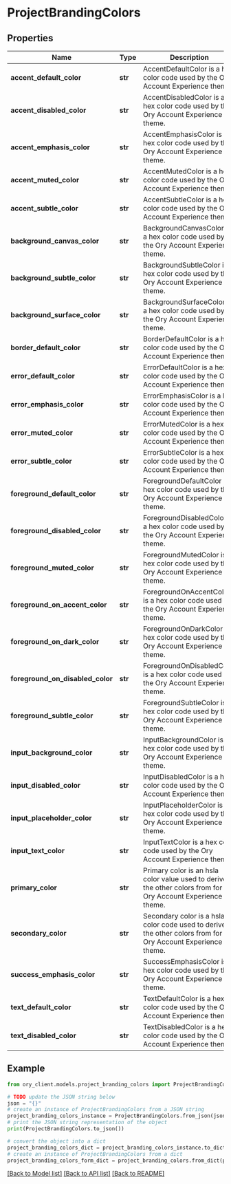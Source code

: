 # ProjectBrandingColors


## Properties

Name | Type | Description | Notes
------------ | ------------- | ------------- | -------------
**accent_default_color** | **str** | AccentDefaultColor is a hex color code used by the Ory Account Experience theme. | [optional] 
**accent_disabled_color** | **str** | AccentDisabledColor is a hex color code used by the Ory Account Experience theme. | [optional] 
**accent_emphasis_color** | **str** | AccentEmphasisColor is a hex color code used by the Ory Account Experience theme. | [optional] 
**accent_muted_color** | **str** | AccentMutedColor is a hex color code used by the Ory Account Experience theme. | [optional] 
**accent_subtle_color** | **str** | AccentSubtleColor is a hex color code used by the Ory Account Experience theme. | [optional] 
**background_canvas_color** | **str** | BackgroundCanvasColor is a hex color code used by the Ory Account Experience theme. | [optional] 
**background_subtle_color** | **str** | BackgroundSubtleColor is a hex color code used by the Ory Account Experience theme. | [optional] 
**background_surface_color** | **str** | BackgroundSurfaceColor is a hex color code used by the Ory Account Experience theme. | [optional] 
**border_default_color** | **str** | BorderDefaultColor is a hex color code used by the Ory Account Experience theme. | [optional] 
**error_default_color** | **str** | ErrorDefaultColor is a hex color code used by the Ory Account Experience theme. | [optional] 
**error_emphasis_color** | **str** | ErrorEmphasisColor is a hex color code used by the Ory Account Experience theme. | [optional] 
**error_muted_color** | **str** | ErrorMutedColor is a hex color code used by the Ory Account Experience theme. | [optional] 
**error_subtle_color** | **str** | ErrorSubtleColor is a hex color code used by the Ory Account Experience theme. | [optional] 
**foreground_default_color** | **str** | ForegroundDefaultColor is a hex color code used by the Ory Account Experience theme. | [optional] 
**foreground_disabled_color** | **str** | ForegroundDisabledColor is a hex color code used by the Ory Account Experience theme. | [optional] 
**foreground_muted_color** | **str** | ForegroundMutedColor is a hex color code used by the Ory Account Experience theme. | [optional] 
**foreground_on_accent_color** | **str** | ForegroundOnAccentColor is a hex color code used by the Ory Account Experience theme. | [optional] 
**foreground_on_dark_color** | **str** | ForegroundOnDarkColor is a hex color code used by the Ory Account Experience theme. | [optional] 
**foreground_on_disabled_color** | **str** | ForegroundOnDisabledColor is a hex color code used by the Ory Account Experience theme. | [optional] 
**foreground_subtle_color** | **str** | ForegroundSubtleColor is a hex color code used by the Ory Account Experience theme. | [optional] 
**input_background_color** | **str** | InputBackgroundColor is a hex color code used by the Ory Account Experience theme. | [optional] 
**input_disabled_color** | **str** | InputDisabledColor is a hex color code used by the Ory Account Experience theme. | [optional] 
**input_placeholder_color** | **str** | InputPlaceholderColor is a hex color code used by the Ory Account Experience theme. | [optional] 
**input_text_color** | **str** | InputTextColor is a hex color code used by the Ory Account Experience theme. | [optional] 
**primary_color** | **str** | Primary color is an hsla color value used to derive the other colors from for the Ory Account Experience theme. | [optional] 
**secondary_color** | **str** | Secondary color is a hsla color code used to derive the other colors from for the Ory Account Experience theme. | [optional] 
**success_emphasis_color** | **str** | SuccessEmphasisColor is a hex color code used by the Ory Account Experience theme. | [optional] 
**text_default_color** | **str** | TextDefaultColor is a hex color code used by the Ory Account Experience theme. | [optional] 
**text_disabled_color** | **str** | TextDisabledColor is a hex color code used by the Ory Account Experience theme. | [optional] 

## Example

```python
from ory_client.models.project_branding_colors import ProjectBrandingColors

# TODO update the JSON string below
json = "{}"
# create an instance of ProjectBrandingColors from a JSON string
project_branding_colors_instance = ProjectBrandingColors.from_json(json)
# print the JSON string representation of the object
print(ProjectBrandingColors.to_json())

# convert the object into a dict
project_branding_colors_dict = project_branding_colors_instance.to_dict()
# create an instance of ProjectBrandingColors from a dict
project_branding_colors_form_dict = project_branding_colors.from_dict(project_branding_colors_dict)
```
[[Back to Model list]](../README.md#documentation-for-models) [[Back to API list]](../README.md#documentation-for-api-endpoints) [[Back to README]](../README.md)


